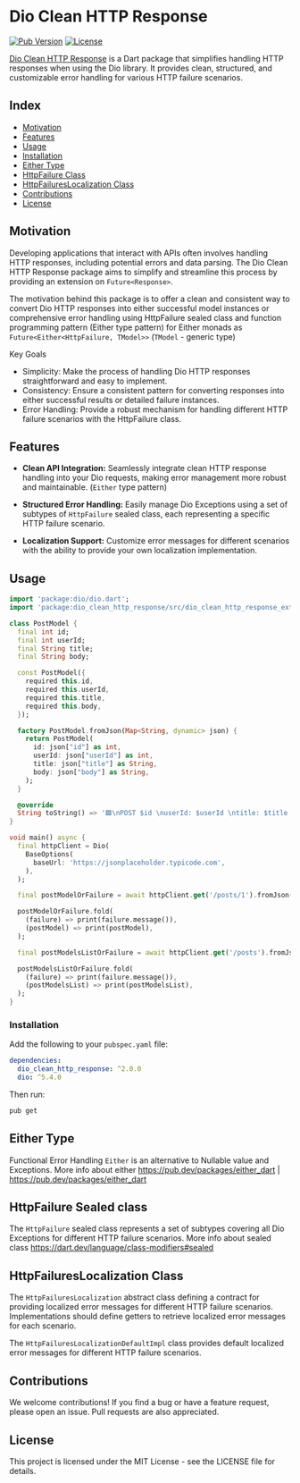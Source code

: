 # Dio Clean HTTP Response

[![Pub Version](https://img.shields.io/pub/v/dio_clean_http_response)](https://pub.dev/packages/dio_clean_http_response)
[![License](https://img.shields.io/badge/license-MIT-blue.svg)](https://opensource.org/licenses/MIT)

[Dio Clean HTTP Response](link_to_your_repo) is a Dart package that simplifies handling HTTP responses when using the Dio library. It provides clean, structured, and customizable error handling for various HTTP failure scenarios.

## Index

- [Motivation](#motivation)
- [Features](#features)
- [Usage](#usage)
- [Installation](#installation)
- [Either Type](#either-type)
- [HttpFailure Class](#httpfailure-class)
- [HttpFailuresLocalization Class](#httpfailureslocalization-class)
- [Contributions](#contributions)
- [License](#license)

## Motivation

Developing applications that interact with APIs often involves handling HTTP responses, including potential errors and data parsing. The Dio Clean HTTP Response package aims to simplify and streamline this process by providing an extension on `Future<Response>`.

The motivation behind this package is to offer a clean and consistent way to convert Dio HTTP responses into either successful model instances or comprehensive error handling using HttpFailure sealed class and function programming pattern (Either type pattern) for Either monads as `Future<Either<HttpFailure, TModel>>` (`TModel` - generic type)

Key Goals

- Simplicity: Make the process of handling Dio HTTP responses straightforward and easy to implement.
- Consistency: Ensure a consistent pattern for converting responses into either successful results or detailed failure instances.
- Error Handling: Provide a robust mechanism for handling different HTTP failure scenarios with the HttpFailure class.

## Features

- **Clean API Integration:** Seamlessly integrate clean HTTP response handling into your Dio requests, making error management more robust and maintainable. (`Either` type pattern)

- **Structured Error Handling:** Easily manage Dio Exceptions using a set of subtypes of `HttpFailure` sealed class, each representing a specific HTTP failure scenario.

- **Localization Support:** Customize error messages for different scenarios with the ability to provide your own localization implementation.

## Usage

```dart
import 'package:dio/dio.dart';
import 'package:dio_clean_http_response/src/dio_clean_http_response_extension.dart';

class PostModel {
  final int id;
  final int userId;
  final String title;
  final String body;

  const PostModel({
    required this.id,
    required this.userId,
    required this.title,
    required this.body,
  });

  factory PostModel.fromJson(Map<String, dynamic> json) {
    return PostModel(
      id: json["id"] as int,
      userId: json["userId"] as int,
      title: json["title"] as String,
      body: json["body"] as String,
    );
  }

  @override
  String toString() => '🟩\nPOST $id \nuserId: $userId \ntitle: $title \nbody:$body\n';
}

void main() async {
  final httpClient = Dio(
    BaseOptions(
      baseUrl: 'https://jsonplaceholder.typicode.com',
    ),
  );

  final postModelOrFailure = await httpClient.get('/posts/1').fromJson(PostModel.fromJson);

  postModelOrFailure.fold(
    (failure) => print(failure.message()),
    (postModel) => print(postModel),
  );

  final postModelsListOrFailure = await httpClient.get('/posts').fromJsonAsList(PostModel.fromJson);

  postModelsListOrFailure.fold(
    (failure) => print(failure.message()),
    (postModelsList) => print(postModelsList),
  );
}


```

### Installation

Add the following to your `pubspec.yaml` file:

```yaml
dependencies:
  dio_clean_http_response: ^2.0.0
  dio: ^5.4.0
```

Then run:

```bash
pub get
```

## Either Type

Functional Error Handling `Either` is an alternative to Nullable value and Exceptions. More info about either https://pub.dev/packages/either_dart | https://pub.dev/packages/either_dart

## HttpFailure Sealed class

The `HttpFailure` sealed class represents a set of subtypes covering all Dio Exceptions for different HTTP failure scenarios. More info about sealed class https://dart.dev/language/class-modifiers#sealed

## HttpFailuresLocalization Class

The `HttpFailuresLocalization` abstract class defining a contract for providing localized error messages for different HTTP failure scenarios. Implementations should define getters to retrieve localized error messages for each scenario.

The `HttpFailuresLocalizationDefaultImpl` class provides default localized error messages for different HTTP failure scenarios.

## Contributions

We welcome contributions! If you find a bug or have a feature request, please open an issue. Pull requests are also appreciated.

## License

This project is licensed under the MIT License - see the LICENSE file for details.
